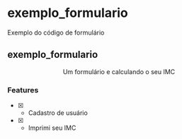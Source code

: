 # exemplo_formulario
Exemplo do código de formulário

## exemplo_formulario
<p align="center"> Um formulário e calculando o seu IMC</p>

### Features
- [x] - Cadastro de usuário
- [x] - Imprimi seu IMC 
